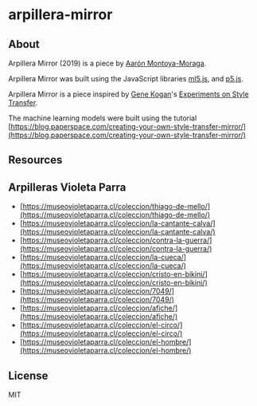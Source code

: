 # arpillera-mirror

## About

Arpillera Mirror (2019) is a piece by [Aarón Montoya-Moraga](https://montoyamoraga.io/).

Arpillera Mirror was built using the JavaScript libraries [ml5.js](https://ml5js.org/), and [p5.js](http://p5js.org/).

Arpillera Mirror is a piece inspired by [Gene Kogan](http://genekogan.com/)'s [Experiments on Style Transfer](http://genekogan.com/works/style-transfer/).

The machine learning models were built using the tutorial [https://blog.paperspace.com/creating-your-own-style-transfer-mirror/](https://blog.paperspace.com/creating-your-own-style-transfer-mirror/)

## Resources

## Arpilleras Violeta Parra

* [https://museovioletaparra.cl/coleccion/thiago-de-mello/](https://museovioletaparra.cl/coleccion/thiago-de-mello/)
* [https://museovioletaparra.cl/coleccion/la-cantante-calva/](https://museovioletaparra.cl/coleccion/la-cantante-calva/)
* [https://museovioletaparra.cl/coleccion/contra-la-guerra/](https://museovioletaparra.cl/coleccion/contra-la-guerra/)
* [https://museovioletaparra.cl/coleccion/la-cueca/](https://museovioletaparra.cl/coleccion/la-cueca/)
* [https://museovioletaparra.cl/coleccion/cristo-en-bikini/](https://museovioletaparra.cl/coleccion/cristo-en-bikini/)
* [https://museovioletaparra.cl/coleccion/7049/](https://museovioletaparra.cl/coleccion/7049/)
* [https://museovioletaparra.cl/coleccion/afiche/](https://museovioletaparra.cl/coleccion/afiche/)
* [https://museovioletaparra.cl/coleccion/el-circo/](https://museovioletaparra.cl/coleccion/el-circo/)
* [https://museovioletaparra.cl/coleccion/el-hombre/](https://museovioletaparra.cl/coleccion/el-hombre/)

## License

MIT
